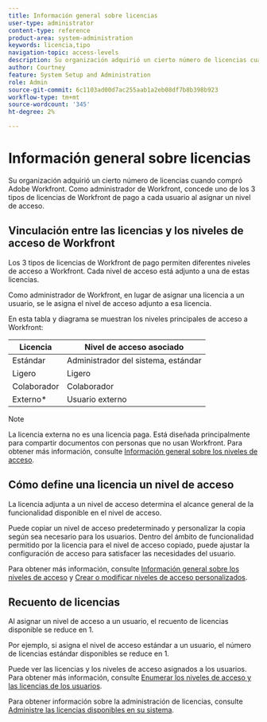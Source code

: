 ```yaml
---
title: Información general sobre licencias
user-type: administrator
content-type: reference
product-area: system-administration
keywords: licencia,tipo
navigation-topic: access-levels
description: Su organización adquirió un cierto número de licencias cuando compró Adobe Workfront. Como administrador de Workfront, concede uno de los 3 tipos de licencias de Workfront de pago a cada usuario al asignar un nivel de acceso.
author: Courtney
feature: System Setup and Administration
role: Admin
source-git-commit: 6c1103ad00d7ac255aab1a2eb08df7b8b398b923
workflow-type: tm+mt
source-wordcount: '345'
ht-degree: 2%

---
```


# Información general sobre licencias

Su organización adquirió un cierto número de licencias cuando compró Adobe Workfront. Como administrador de Workfront, concede uno de los 3 tipos de licencias de Workfront de pago a cada usuario al asignar un nivel de acceso.

## Vinculación entre las licencias y los niveles de acceso de Workfront

Los 3 tipos de licencias de Workfront de pago permiten diferentes niveles de acceso a Workfront. Cada nivel de acceso está adjunto a una de estas licencias.

Como administrador de Workfront, en lugar de asignar una licencia a un usuario, se le asigna el nivel de acceso adjunto a esa licencia.

En esta tabla y diagrama se muestran los niveles principales de acceso a Workfront:

| Licencia | Nivel de acceso asociado |
|--- |--- |
| Estándar | Administrador del sistema, estándar |
| Ligero | Ligero |
| Colaborador | Colaborador |
| Externo* | Usuario externo |

>[!NOTE]
>
>La licencia externa no es una licencia paga. Está diseñada principalmente para compartir documentos con personas que no usan Workfront. Para obtener más información, consulte [Información general sobre los niveles de acceso](/help/quicksilver/administration-and-setup/add-users/how-access-levels-work/access-level-overview.md).

## Cómo define una licencia un nivel de acceso

La licencia adjunta a un nivel de acceso determina el alcance general de la funcionalidad disponible en el nivel de acceso.

Puede copiar un nivel de acceso predeterminado y personalizar la copia según sea necesario para los usuarios. Dentro del ámbito de funcionalidad permitido por la licencia para el nivel de acceso copiado, puede ajustar la configuración de acceso para satisfacer las necesidades del usuario.

Para obtener más información, consulte [Información general sobre los niveles de acceso](/help/quicksilver/administration-and-setup/add-users/how-access-levels-work/access-level-overview.md) y [Crear o modificar niveles de acceso personalizados](/help/quicksilver/administration-and-setup/add-users/configure-and-grant-access/create-modify-access-levels.md).

## Recuento de licencias

Al asignar un nivel de acceso a un usuario, el recuento de licencias disponible se reduce en 1.

Por ejemplo, si asigna el nivel de acceso estándar a un usuario, el número de licencias estándar disponibles se reduce en 1.

Puede ver las licencias y los niveles de acceso asignados a los usuarios. Para obtener más información, consulte [Enumerar los niveles de acceso y las licencias de los usuarios](../../../administration-and-setup/add-users/access-levels-and-object-permissions/list-access-levels-and-licenses-for-your-users.md).<!-- MAY NEED NEW LINK -->

Para obtener información sobre la administración de licencias, consulte [Administre las licencias disponibles en su sistema](../../../administration-and-setup/get-started-wf-administration/manage-available-licenses-in-your-system.md).<!-- MAY NEED NEW LINK -->

